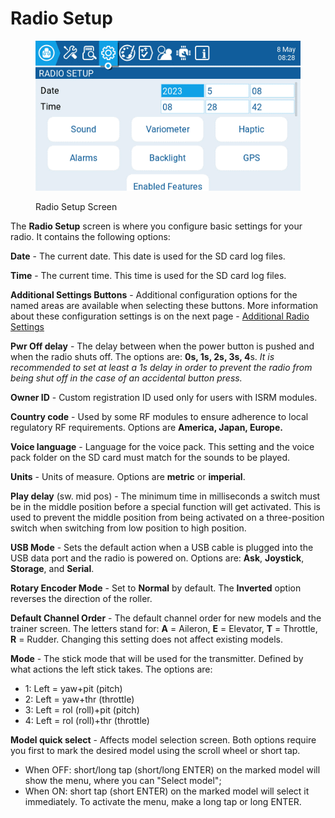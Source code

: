 # Radio Setup

<figure><img src="../../../../.gitbook/assets/radiosetup.png" alt=""><figcaption><p>Radio Setup Screen</p></figcaption></figure>

The **Radio Setup** screen is where you configure basic settings for your radio. It contains the following options:

**Date** - The current date. This date is used for the SD card log files.

**Time** - The current time. This time is used for the SD card log files.

**Additional Settings Buttons** - Additional configuration options for the named areas are available when selecting these buttons.  More information about these configuration settings is on the next page - [Additional Radio Settings](additional-radio-settings.md)

**Pwr Off delay** - The delay between when the power button is pushed and when the radio shuts off. The options are: **0s, 1s, 2s, 3s, 4**s. _It is recommended to set at least a 1s delay in order to prevent the radio from being shut off in the case of an accidental button press._

**Owner ID** - Custom registration ID used only for users with ISRM modules.

**Country code** - Used by some RF modules to ensure adherence to local regulatory RF requirements. Options are **America, Japan, Europe.**

**Voice language** - Language for the voice pack. This setting and the voice pack folder on the SD card must match for the sounds to be played.

**Units** - Units of measure. Options are **metric** or **imperial**.

**Play delay** (sw. mid pos) - The minimum time in milliseconds a switch must be in the middle position before a special function will get activated. This is used to prevent the middle position from being activated on a three-position switch when switching from low position to high position.

**USB Mode** - Sets the default action when a USB cable is plugged into the USB data port and the radio is powered on. Options are: **Ask**, **Joystick**, **Storage**, and **Serial**.

**Rotary Encoder Mode** - Set to **Normal** by default. The **Inverted** option reverses the direction of the roller.

**Default Channel Order** - The default channel order for new models and the trainer screen. The letters stand for: **A** = Aileron, **E** = Elevator, **T** = Throttle, **R** = Rudder. Changing this setting does not affect existing models.

**Mode** - The stick mode that will be used for the transmitter. Defined by what actions the left stick takes. The options are:

* 1: Left = yaw+pit (pitch)
* 2: Left = yaw+thr (throttle)
* 3: Left = rol (roll)+pit (pitch)
* 4: Left = rol (roll)+thr (throttle)

**Model quick select** - Affects model selection screen. Both options require you first to mark the desired model using the scroll wheel or short tap.

* When OFF: short/long tap (short/long ENTER) on the marked model will show the menu, where you can "Select model";
* When ON: short tap (short ENTER) on the marked model will select it immediately. To activate the menu, make a long tap or long ENTER.

